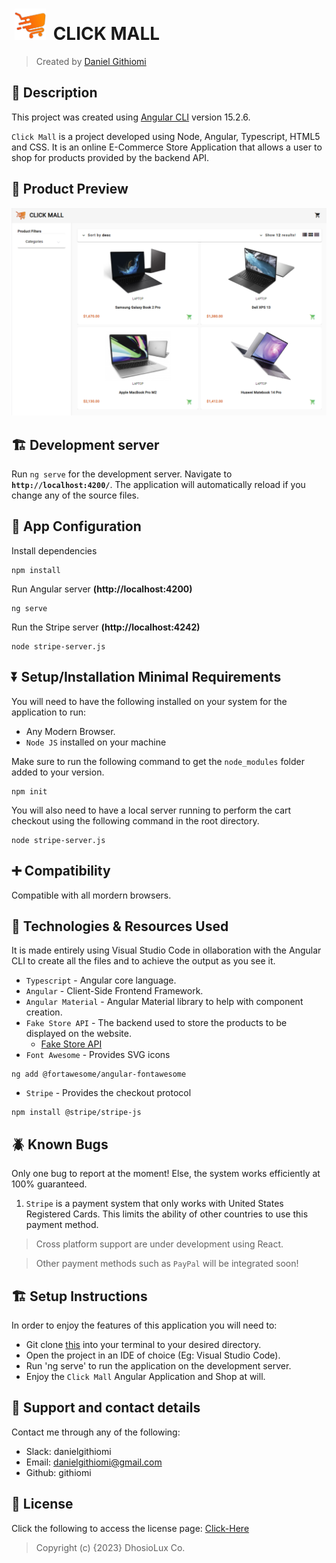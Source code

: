 # <a href="https://github.com/githiomi/Click-Mall" target="_blank"><img style="margin: 0px 5px" src="./src/assets/Images/click_mall_logo_alt.png" alt="Click Hive" height="50" /></a> CLICK MALL

> Created by <a href="https://www.github.com/githiomi"> Daniel Githiomi </a>

## 🚧 Description

This project was created using [Angular CLI](https://github.com/angular/angular-cli) version 15.2.6.

`Click Mall` is a project developed using Node, Angular, Typescript, HTML5 and CSS. It is an online E-Commerce Store Application that allows a user to shop for products provided by the backend API.

## 👀 Product Preview

![Screenshot](./src/assets/Images/Screenshots/Homepage.png)

## 🏗️ Development server

Run `ng serve` for the development server. Navigate to __`http://localhost:4200/`__. The application will automatically reload if you change any of the source files.

## 🏁 App Configuration

Install dependencies

```` (nodejs)
npm install
````

Run Angular server __(http://localhost:4200)__

```(nodejs)
ng serve
```

Run the Stripe server __(http://localhost:4242)__

```(nodejs)
node stripe-server.js
```

## ⏬ Setup/Installation Minimal Requirements

You will need to have the following installed on your system for the application to run:

* Any Modern Browser.
* `Node JS` installed on your machine

Make sure to run the following command to get the `node_modules` folder added to your version.

```(nodejs)
npm init
```

You will also need to have a local server running to perform the cart checkout using the following command in the root directory.

```(nodejs)
node stripe-server.js
```

## ➕ Compatibility

Compatible with all mordern browsers.

## 🤖 Technologies & Resources Used

It is made entirely using Visual Studio Code in ollaboration with the Angular CLI to create all the files and to achieve the output as you see it.

* `Typescript` - Angular core language.
* `Angular` - Client-Side Frontend Framework.
* `Angular Material` - Angular Material library to help with component creation.
* `Fake Store API` - The backend used to store the products to be displayed on the website.
  * [Fake Store API](https://fakestoreapi.com/)
* `Font Awesome` - Provides SVG icons

```(nodejs)
ng add @fortawesome/angular-fontawesome
```

* `Stripe` - Provides the checkout protocol

```(nodejs)
npm install @stripe/stripe-js
```

## 🪲 Known Bugs

Only one bug to report at the moment! Else, the system works efficiently at 100% guaranteed.

1. `Stripe` is a payment system that only works with United States Registered Cards. This limits the ability of other countries to use this payment method.

> Cross platform support are under development using React.

> Other payment methods such as `PayPal` will be integrated soon!

## 🏗️ Setup Instructions

In order to enjoy the features of this application you will need to:

* Git clone [this](https://github.com/githiomi/Click-Mall) into your terminal to your
  desired directory.
* Open the project in an IDE of choice (Eg: Visual Studio Code).
* Run 'ng serve' to run the application on the development server.
* Enjoy the `Click Mall` Angular Application and Shop at will.

## 📧 Support and contact details

Contact me through any of the following:

* Slack: danielgithiomi
* Email: danielgithiomi@gmail.com
* Github: githiomi

## 📃 License

Click the following to access the license
page: [Click-Here](https://githiomi.github.io/Privacy-Policy/)

> Copyright (c) {2023} DhosioLux Co.
